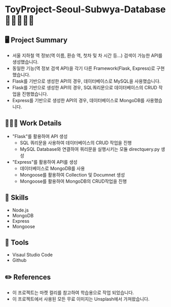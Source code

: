 # ToyProject-Seoul-Subwya-Database 🍫🍪🍩🍭🧁
## 🖥 Project Summary
- 서울 지하철 역 정보(역 이름, 환승 역, 첫차 및 차 시간 등...) 검색이 가능한 API를 생성했습니다.
- 동일한 기능(역 정보 검색 API)을 각기 다른 Framework(Flask, Express)로 구현했습니다.
- Flask를 기반으로 생성한 API의 경우, 데이터베이스로 MySQL을 사용했습니다.
- Flask를 기반으로 생성한 API의 경우, SQL쿼리문으로 데이터베이스의 CRUD 작업을 진행했습니다. 
- Express를 기반으로 생성한 API의 경우, 데이터베이스로 MongoDB를 사용했습니다.

## 👩🏻‍💻 Work Details
- "Flask"를 활용하여 API 생성
    - SQL 쿼리문을 사용하여 데이터베이스의 CRUD 작업을 진행
    - MySQL Database와 연결하여 쿼리문을 실행시키는 모듈 directquery.py 생성
- "Express"를 활용하여 API를 생성
    - 데이터베이스로 MongoDB를 사용
    - Mongoose를 활용하여 Collection 및 Documnet 생성
    - Mongoose를 활용하여 MongoDB의 CRUD작업을 진행

## 🔧 Skills
- Node.js
- MongoDB
- Express
- Mongoose

## 🔧 Tools
- Visaul Studio Code
- Github

## ✏️ References
- 이 프로젝트는 마켓 컬리를 참고하여 학습용으로 작업 되었습니다.
- 이 프로젝트에서 사용된 모든 무료 이미지는 Unsplash에서 가져왔습니다.

